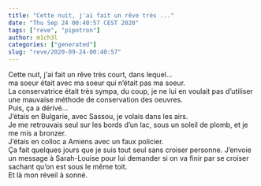 ```yaml
---
title: "Cette nuit, j'ai fait un rêve très ..."
date: "Thu Sep 24 00:40:57 CEST 2020"
tags: ["reve", "pipotron"]
author: m1ch3l
categories: ["generated"]
slug: "reve/2020-09-24-00:40:57"
---
```


Cette nuit, j'ai fait un rêve très court, dans lequel...<br>
ma soeur était avec ma soeur qui n’était pas ma soeur.<br>
La conservatrice était très sympa, du coup, je ne lui en voulait pas d’utiliser une mauvaise méthode de conservation des oeuvres.<br>
Puis, ça a dérivé...<br>
J’étais en Bulgarie, avec Sassou, je volais dans les airs.<br>
Je me retrouvais seul sur les bords d’un lac, sous un soleil de plomb, et je me mis a bronzer.<br>
J’étais en colloc a Amiens avec un faux policier.<br>
Ça fait quelques jours que je suis tout seul sans croiser personne. J’envoie un message à Sarah-Louise pour lui demander si on va finir par se croiser sachant qu’on est sous le même toit.<br>
Et là mon réveil à sonné.<br>
